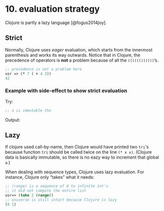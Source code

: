 # 10. evaluation strategy

Clojure is partly a lazy language [@fogus2014joy].


## Strict 

Normally, Clojure uses _eager_ evaluation, which starts from the innermost parenthesis and works its way outwards. Notice that in Clojure, the precedence of operators is __not__ a problem because of all the `(((((())))))`’s.


```clojure
;; precedence is not a problem here
usr => (* 7 ( + 4 2))
42
```

### Example with side-effect to show strict evaluation

Try:
```clojure
;; a is immutable tho

```

Output:

## Lazy

If clojure used call-by-name, then Clojure would have printed two `tri`'s because function `tri` should be called twice on the line `(* x x)`. (Clojure data is basically immutable, so there is no eazy way to increment that global `a`.)



When dealing with sequence types, Clojure uses lazy evaluation. For instance, Clojure only “takes” what it needs:


```clojure
;; (range) is a sequence of 0 to infinite int's
;; it did not compute the entire list
usr=> (take 2 (range))
;; universe is still intact because Clojure is lazy
(0 1)
```


